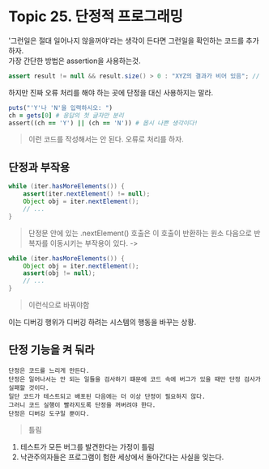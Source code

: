 # Topic 25. 단정적 프로그래밍
'그런일은 절대 일어나지 않을꺼야'라는 생각이 든다면 그런일을 확인하는 코드를 추가하자.  
가장 간단한 방법은 assertion을 사용하는것.  
```Java
assert result != null && result.size() > 0 : "XYZ의 결과가 비어 있음"; // 단정문에 꼭 설명을 넣자.
```
  
하지만 진짜 오류 처리를 해야 하는 곳에 단정을 대신 사용하지는 말라.
```Ruby
puts("'Y'나 'N'을 입력하시오: ")
ch = gets[0] # 응답의 첫 글자만 분리
assert((ch == 'Y') || (ch == 'N')) # 몹시 나쁜 생각이다!
```
> 이런 코드를 작성해서는 안 된다. 오류로 처리를 하자.

## 단정과 부작용
```Java
while (iter.hasMoreElements()) {
    assert(iter.nextElement() != null);
    Object obj = iter.nextElement();
    // ...
}
```
> 단정문 안에 있는 .nextElement() 호출은 이 호출이 반환하는 원소 다음으로 반복자를 이동시키는 부작용이 있다.
->
```Java
while (iter.hasMoreElements()) {
    Object obj = iter.nextElement();
    assert(obj != null);
    // ...
}
```
> 이런식으로 바꿔야함

이는 디버깅 행위가 디버깅 하려는 시스템의 행동을 바꾸는 상황.

## 단정 기능을 켜 둬라
```
단정은 코드를 느리게 만든다.
단정은 일어나서는 안 되는 일들을 검사하기 떄문에 코드 속에 버그가 있을 때만 단정 검사가 실패할 것이다.
일단 코드가 테스트되고 배포된 다음에는 더 이상 단정이 필요하지 않다.
그러니 코드 실행이 빨라지도록 단정을 꺼버려야 한다. 
단정은 디버깅 도구일 뿐이다.
```
> 틀림
  
1. 테스트가 모든 버그를 발견한다는 가정이 틀림
2. 낙관주의자들은 프로그램이 험한 세상에서 돌아간다는 사실을 잊는다.  
  




